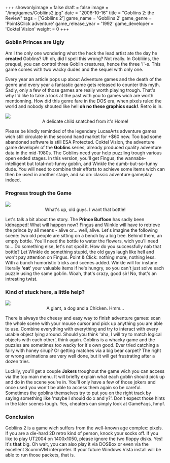 +++
showonlyimage = false
draft = false
image = "/img/games/Gobliins2.jpg"
date = "2006-10-16"
title = "Gobliins 2: the Review"
tags = ['Gobliins 2']
game_name = 'Gobliins 2'
game_genre = 'Point&Click adventure'
game_release_year = '1992'
game_developer = 'Coktel Vision'
weight = 0
+++

### Goblin Princes are Ugly

Am I the only one wondering what the heck the lead artist ate the day he **created** Goblins? Uh oh, did I spell this wrong? Not really. In Gobliiins, the prequel, you can control three Goblin creatures, hence the three 'i'-s. This game comes with two wacky dudes and the sequel with only one. 

Every year an article pops up about Adventure games and the death of the genre and every year a fantastic game gets released to counter this myth. Sadly, only a few of those games are really worth playing trough. That's why I'd like to take a look at the past with you to games wich are worth mentionning. How did this genre fare in the DOS era, when pixels ruled the world and nobody shouted like hell **oh no these graphics suck!**. Retro is in.

<img src="/img/games/Gobliins2/screens/1_intro.jpg">
<center>A delicate child snatched from it's Home!</center>

Please be kindly reminded of the legendary LucasArts adventure games wich still circulate in the second hand market for +$60 new. Too bad some abandoned software is still ESA Protected. Coktel Vision, the adventure game developêr of the **Goblins** series, already produced quality adventure data in the mid-1980s. The Goblins need your help puzzling trough various open ended stages. In this version, you'll get Fingus, the wannabe-intelligent but total-not-funny goblin, and Winkle the dumb-but-so-funny dude. You will need to combine their efforts to achieve some items wich can then be used in another stage, and so on: classic adventure gameplay indeed.

### Progress trough the Game

<img src="/img/games/Gobliins2/screens/2_begin.jpg">
<center>What's up, old guys. I want that bottle!</center>

Let's talk a bit about the story. The **Prince Buffoon** has sadly been kidnapped! What will happen now? Fingus and Winkle will have to retrieve the prince by all means - alive or... well, alive. Let's imagine the following scene: two old people are sitting on a bench by a big tree. Behind them, an empty bottle. You'll need the bottle to water the flowers, wich you'll need to... Do something else, let's not spoil it. How do you successfully nab that bottle? Let Winkle do something stupid, the old guys laugh like hell and won't pay attention on Fingus. Point &amp; Click: nothing more, nothing less. With a bunch humoristic tricks and scenes added. Winkle will for instane literally **'eat**' your valuable items if he's hungry, so you can't just solve each puzzle using the same goblin. Woah, that's crazy, good sir! No, that's an intresting twist.

### Kind of stuck here, a little help?

<img src="/img/games/Gobliins2/screens/3_reus.jpg">
<center>A giant, a dog and a Chicken. Hmm...</center>

There is always the cheesy and easy way to finish adventure games: scan the whole scene with your mouse cursor and pick up anything you are able to use. Combine everything with everything and try to interact with every usable object lying around. Should you think 'aha, I will try to match logical objects with each other', think again. Goblins is a whacky game and the puzzles are sometimes too wacky for it's own good. Ever tried catching a fairy with honey sirup? Or getting matches via a big bear carpet? The right or wrong animations are very well done, but it will get frustrating after a dozen tries. 

Luckily, you'll get a couple **Jokers** troughout the game wich you can access via the top main menu. It will briefly explain what each goblin should pick up and do in the scene you're in. You'll only have a few of those jokers and once used you won't be able to access them again so be careful. Sometimes the goblins themselves try to put you on the right track by saying something like 'maybe I should do x and y?'. Don't expect those hints in the later scenes tough. Yes, cheaters can simply look at GameFaqs, hmpf. 

### Conclusion

Gobliins 2 is a game wich suffers from the well-known age complex: pixels. If you are a die-hard 2D retro kind of person, knock your socks off. If you like to play UT2004 on 1400x1050, please ignore the two floppy disks. Yes! It's **that** big. Oh wait, you can also play it via DOSBox or even via the excellent ScummVM interpreter. If your future Windows Vista install will be able to run those packets, that is.

